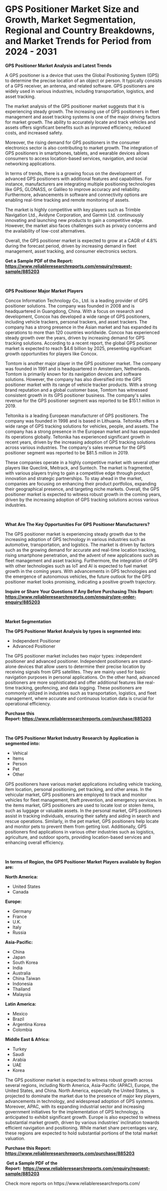 <p><h1>GPS Positioner Market Size and Growth, Market Segmentation, Regional and Country Breakdowns, and Market Trends for Period from 2024 -  2031</h1></p><p><strong>GPS Positioner Market Analysis and Latest Trends</strong></p>
<p><p>A GPS positioner is a device that uses the Global Positioning System (GPS) to determine the precise location of an object or person. It typically consists of a GPS receiver, an antenna, and related software. GPS positioners are widely used in various industries, including transportation, logistics, and asset tracking.</p><p>The market analysis of the GPS positioner market suggests that it is experiencing steady growth. The increasing use of GPS positioners in fleet management and asset tracking systems is one of the major driving factors for market growth. The ability to accurately locate and track vehicles and assets offers significant benefits such as improved efficiency, reduced costs, and increased safety.</p><p>Moreover, the rising demand for GPS positioners in the consumer electronics sector is also contributing to market growth. The integration of GPS positioners in smartphones, tablets, and wearable devices allows consumers to access location-based services, navigation, and social networking applications.</p><p>In terms of trends, there is a growing focus on the development of advanced GPS positioners with additional features and capabilities. For instance, manufacturers are integrating multiple positioning technologies like GPS, GLONASS, or Galileo to improve accuracy and reliability. Furthermore, advancements in software and connectivity options are enabling real-time tracking and remote monitoring of assets.</p><p>The market is highly competitive with key players such as Trimble Navigation Ltd., Avidyne Corporation, and Garmin Ltd. continuously innovating and launching new products to gain a competitive edge. However, the market also faces challenges such as privacy concerns and the availability of low-cost alternatives.</p><p>Overall, the GPS positioner market is expected to grow at a CAGR of 4.8% during the forecast period, driven by increasing demand in fleet management, asset tracking, and consumer electronics sectors.</p></p>
<p><strong>Get a Sample PDF of the Report:&nbsp; <a href="https://www.reliableresearchreports.com/enquiry/request-sample/885203">https://www.reliableresearchreports.com/enquiry/request-sample/885203</a></strong></p>
<p>&nbsp;</p>
<p><strong>GPS Positioner Major Market Players</strong></p>
<p><p>Concox Information Technology Co., Ltd. is a leading provider of GPS positioner solutions. The company was founded in 2008 and is headquartered in Guangdong, China. With a focus on research and development, Concox has developed a wide range of GPS positioners, including vehicle trackers, personal trackers, and asset trackers. The company has a strong presence in the Asian market and has expanded its operations to more than 120 countries worldwide. Concox has experienced steady growth over the years, driven by increasing demand for GPS tracking solutions. According to a recent report, the global GPS positioner market is expected to reach $4.6 billion by 2025, presenting significant growth opportunities for players like Concox.</p><p>Tomtom is another major player in the GPS positioner market. The company was founded in 1991 and is headquartered in Amsterdam, Netherlands. Tomtom is primarily known for its navigation devices and software solutions. However, the company has also diversified into the GPS positioner market with its range of vehicle tracker products. With a strong brand reputation and a global customer base, Tomtom has witnessed consistent growth in its GPS positioner business. The company's sales revenue for the GPS positioner segment was reported to be $151.1 million in 2019.</p><p>Teltonika is a leading European manufacturer of GPS positioners. The company was founded in 1998 and is based in Lithuania. Teltonika offers a wide range of GPS tracking solutions for vehicles, people, and assets. The company has a strong presence in the European market and has expanded its operations globally. Teltonika has experienced significant growth in recent years, driven by the increasing adoption of GPS tracking solutions across various industries. The company's sales revenue for the GPS positioner segment was reported to be $81.5 million in 2019.</p><p>These companies operate in a highly competitive market with several other players like Queclink, Meitrack, and Suntech. The market is fragmented, with various players trying to gain a competitive edge through product innovation and strategic partnerships. To stay ahead in the market, companies are focusing on enhancing their product portfolios, expanding their geographical presence, and targeting niche markets. Overall, the GPS positioner market is expected to witness robust growth in the coming years, driven by the increasing adoption of GPS tracking solutions across various industries.</p></p>
<p>&nbsp;</p>
<p><strong>What Are The Key Opportunities For GPS Positioner Manufacturers?</strong></p>
<p><p>The GPS positioner market is experiencing steady growth due to the increasing adoption of GPS technology in various industries such as automotive, transportation, and logistics. The market is driven by factors such as the growing demand for accurate and real-time location tracking, rising smartphone penetration, and the advent of new applications such as fleet management and asset tracking. Furthermore, the integration of GPS with other technologies such as IoT and AI is expected to fuel market growth in the coming years. With advancements in GPS technologies and the emergence of autonomous vehicles, the future outlook for the GPS positioner market looks promising, indicating a positive growth trajectory.</p></p>
<p><strong>Inquire or Share Your Questions If Any Before Purchasing This Report: <a href="https://www.reliableresearchreports.com/enquiry/pre-order-enquiry/885203">https://www.reliableresearchreports.com/enquiry/pre-order-enquiry/885203</a></strong></p>
<p>&nbsp;</p>
<p><strong>Market Segmentation</strong></p>
<p><strong>The GPS Positioner Market Analysis by types is segmented into:</strong></p>
<p><ul><li>Independent Positioner</li><li>Advanced Positioner</li></ul></p>
<p><p>The GPS positioner market includes two major types: independent positioner and advanced positioner. Independent positioners are stand-alone devices that allow users to determine their precise location by receiving signals from GPS satellites. They are mainly used for basic navigation purposes in personal applications. On the other hand, advanced positioners are more sophisticated and offer additional features like real-time tracking, geofencing, and data logging. These positioners are commonly utilized in industries such as transportation, logistics, and fleet management, where accurate and continuous location data is crucial for operational efficiency.</p></p>
<p><strong>Purchase this Report:&nbsp;<a href="https://www.reliableresearchreports.com/purchase/885203">https://www.reliableresearchreports.com/purchase/885203</a></strong></p>
<p>&nbsp;</p>
<p><strong>The GPS Positioner Market Industry Research by Application is segmented into:</strong></p>
<p><ul><li>Vehical</li><li>Items</li><li>Person</li><li>Pet</li><li>Other</li></ul></p>
<p><p>GPS positioners have various market applications including vehicle tracking, item location, personal positioning, pet tracking, and other areas. In the vehicular market, GPS positioners are employed to track and monitor vehicles for fleet management, theft prevention, and emergency services. In the items market, GPS positioners are used to locate lost or stolen items, such as luggage or valuable assets. In the personal market, GPS positioners assist in tracking individuals, ensuring their safety and aiding in search and rescue operations. Similarly, in the pet market, GPS positioners help locate and monitor pets to prevent them from getting lost. Additionally, GPS positioners find applications in various other industries such as logistics, agriculture, and outdoor sports, providing location-based services and enhancing overall efficiency.</p></p>
<p>&nbsp;</p>
<p><strong>In terms of Region, the GPS Positioner Market Players available by Region are:</strong></p>
<p>
    <p> <strong> North America: </strong>
        <ul>
            <li>United States</li>
            <li>Canada</li>
        </ul>
        </p> 
    <p> <strong> Europe: </strong>
        <ul>
            <li>Germany</li>
            <li>France</li>
            <li>U.K.</li>
            <li>Italy</li>
            <li>Russia</li>
        </ul>
        </p> 
    <p> <strong> Asia-Pacific: </strong>
        <ul>
            <li>China</li>
            <li>Japan</li>
            <li>South Korea</li>
            <li>India</li>
            <li>Australia</li>
            <li>China Taiwan</li>
            <li>Indonesia</li>
            <li>Thailand</li>
            <li>Malaysia</li>
        </ul>
        </p> 
    <p> <strong> Latin America: </strong>
        <ul>
            <li>Mexico</li>
            <li>Brazil</li>
            <li>Argentina Korea</li>
            <li>Colombia</li>
        </ul>
        </p> 
    <p> <strong> Middle East & Africa: </strong>
        <ul>
            <li>Turkey</li>
            <li>Saudi</li>
            <li>Arabia</li>
            <li>UAE</li>
            <li>Korea</li>
        </ul>
    </p>
    </p>
<p><p>The GPS positioner market is expected to witness robust growth across several regions, including North America, Asia-Pacific (APAC), Europe, the United States, and China. North America, especially the United States, is projected to dominate the market due to the presence of major key players, advancements in technology, and widespread adoption of GPS systems. Moreover, APAC, with its expanding industrial sector and increasing government initiatives for the implementation of GPS technology, is anticipated to exhibit significant growth. Europe is also expected to witness substantial market growth, driven by various industries' inclination towards efficient navigation and positioning. While market share percentages vary, these regions are expected to hold substantial portions of the total market valuation.</p></p>
<p><strong>Purchase this Report: <a href="https://www.reliableresearchreports.com/purchase/885203">https://www.reliableresearchreports.com/purchase/885203</a></strong></p>
<p>&nbsp;<strong>Get a Sample PDF of the Report:&nbsp;&nbsp;<a href="https://www.reliableresearchreports.com/enquiry/request-sample/885203">https://www.reliableresearchreports.com/enquiry/request-sample/885203</a></strong></p>
<p><strong></strong></p>
<p>Check more reports on https://www.reliableresearchreports.com/</p>